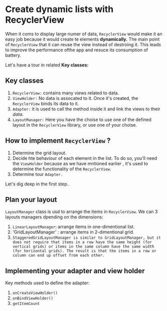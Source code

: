 # Create dynamic lists with RecyclerView

When it coms to display large numer of data, `RecyclerView` would make it an easy job because it would create te elements **dynamically.** The main point of `RecyclerView` that it can reuse the view instead of destroing it. This leads to improve the performance ofthe app and resuce its consumption of battery. 

Let's have a tour in related **Key classes:**

## Key classes
1. `RecyclerView:` contains many views related to data. 
2. `ViewHolder:` No data is assocated to it. Once it's created, the `RecyclerView` binds its data to it. 
3. `Adapter:` it is used to call the method inside it and link the views to their *data*.
4. `LayoutManager:` Here you have the choise to use one of the defined layout in the `RecyclerView` library, or use one of your choise. 

## How to implement `RecyclerView` ?

1. Determine the grid layout. 
2. Decide hte behaviour of each element in the list. To do so, you'll need the `ViewHolder` because as we have mntioned earlier , it's used to determine the functionality of the `RecyclerView`.
3. Determine tour `Adapter.`

Let's dig deep in the first step.. 

## Plan your layout

`LayoutManager` class is usd to arrange the items in `RecyclerView`. We can 3 layouts managers dpending on the dimensions: 

1. `LinearLayoutManager`: arrange items in one-dimentional list. 
2. 'GridLayoutManager' : arrange items in 2-dimentional grid.
3. `StaggeredGridLayoutManager is similar to GridLayoutManager, but it does not require that items in a row have the same height (for vertical grids) or items in the same column have the same width (for horizontal grids). The result is that the items in a row or column can end up offset from each other.`

## Implementing your adapter and view holder

Key methods used to define the adapter: 

1. `onCreateViewHolder()`
2. `onBindViewHolder()`
3. `getItemCount`